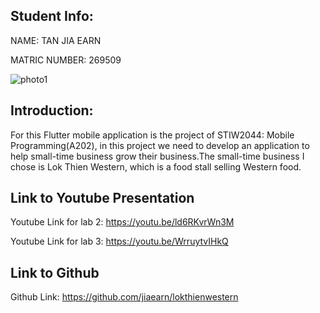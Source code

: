 ## Student Info:

  NAME: TAN JIA EARN

  MATRIC NUMBER: 269509

  ![photo1](https://github.com/jiaearn/lokthienwestern/blob/master/assets/images/earn.JPG)

## Introduction:

   For this Flutter mobile application is the project of STIW2044: Mobile Programming(A202), in this project we need to develop an application to help small-time business grow their business.​The small-time business I chose is Lok Thien Western, which is a food stall selling Western food.

## Link to Youtube Presentation

Youtube Link for lab 2: https://youtu.be/ld6RKvrWn3M

Youtube Link for lab 3: https://youtu.be/WrruytvIHkQ


## Link to Github

Github Link: https://github.com/jiaearn/lokthienwestern